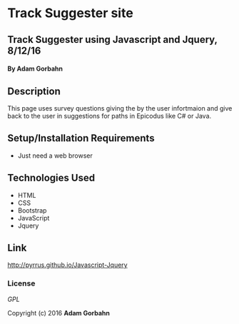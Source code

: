 # Track Suggester site

## Track Suggester using Javascript and Jquery, 8/12/16

#### By **Adam Gorbahn**

## Description

This page uses survey questions giving the by the user infortmaion and give back to the user in suggestions for paths in Epicodus like C# or Java.

## Setup/Installation Requirements

* Just need a web browser

## Technologies Used

* HTML
* CSS
* Bootstrap
* JavaScript
* Jquery

## Link

http://pyrrus.github.io/Javascript-Jquery

### License

*GPL*

Copyright (c) 2016 **Adam Gorbahn**